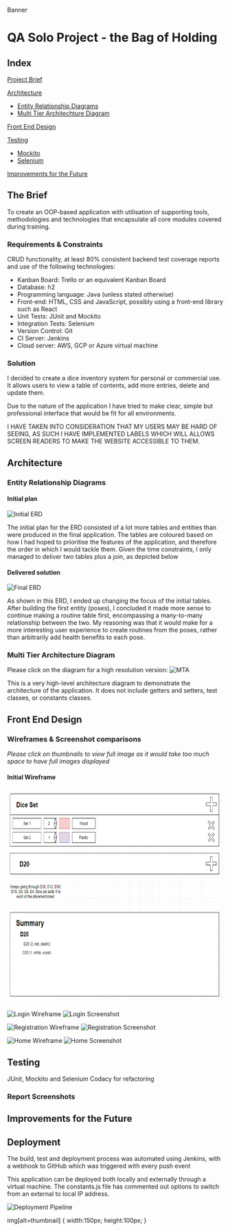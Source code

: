 Banner

# QA Solo Project - the Bag of Holding

## Index
[Project Brief](#brief)
   
[Architecture](#architecture)
   * [Entity Relationship Diagrams](#erd)
   * [Multi Tier Architechture Diagram](#mla)
     
[Front End Design](#FE)

[Testing](#testing)
   * [Mockito](#mockito)
   * [Selenium](#selenium)

[Improvements for the Future](#improve)

<a name="brief"></a>
## The Brief

To create an OOP-based application with utilisation of supporting tools, methodologies and technologies that encapsulate all core modules covered during training.

### Requirements & Constraints
CRUD functionality, at least 80% consistent backend test coverage reports and use of the following technologies:
*	Kanban Board: Trello or an equivalent Kanban Board
*	Database: h2
*	Programming language: Java (unless stated otherwise)
*	Front-end: HTML, CSS and JavaScript, possibly using a front-end library such as React
*	Unit Tests: JUnit and Mockito
*	Integration Tests: Selenium
*	Version Control: Git
*	CI Server: Jenkins
*	Cloud server: AWS, GCP or Azure virtual machine

### Solution

I decided to create a dice inventory system for personal or commercial use. It allows users to view a table of contents, add more entries, delete and update them.

Due to the nature of the application I have tried to make clear, simple but professional interface that would be fit for all environments. 

I HAVE TAKEN INTO CONSIDERATION THAT MY USERS MAY BE HARD OF SEEING, AS SUCH I HAVE IMPLEMENTED LABELS WHICH WILL ALLOWS SCREEN READERS TO MAKE THE WEBSITE ACCESSIBLE TO THEM.

<a name="architecture"></a>
## Architecture
<a name="erd"></a>
### Entity Relationship Diagrams
#### Initial plan
![Initial ERD](/Documentation/ERD_Initial_Plan.jpg)

The initial plan for the ERD consisted of a lot more tables and entities than were produced in the final application. The tables are coloured based on how I had hoped to prioritise the features of the application, and therefore the order in which I would tackle them. Given the time constraints, I only managed to deliver two tables plus a join, as depicted below

#### Delivered solution
![Final ERD](/Documentation/ERD_Final.jpg)

As shown in this ERD, I ended up changing the focus of the initial tables. After building the first entity (poses), I concluded it made more sense to continue making a routine table first, encompassing a many-to-many relationship between the two. My reasoning was that it would make for a more interesting user experience to create routines from the poses, rather than arbitrarily add health benefits to each pose.

<a name="mla"></a>
### Multi Tier Architecture Diagram
Please click on the diagram for a high resolution version:
![MTA](/Documentation/MTA.jpg)

This is a very high-level architecture diagram to demonstrate the architecture of the application. It does not include getters and setters, test classes, or constants classes. 

<a name="FE"></a>
## Front End Design
### Wireframes & Screenshot comparisons
*Please click on thumbnails to view full image as it would take too much space to have full images displayed*

#### Initial Wireframe
<img width="500" height="500" src="/Documentation/Initial_Wireframe.png">

![Login Wireframe](/Documentation/Login_Wireframe.png)
![Login Screenshot](/Documentation/Login_Screenshot.png)

![Registration Wireframe](/Documentation/Registration_Wireframe.png)
![Registration Screenshot](/Documentation/Registration_Screenshot.png)

![Home Wireframe](/Documentation/Home_Wireframe.png)
![Home Screenshot](/Documentation/Home_Screenshot.png)


<a name="testing"></a>
## Testing

JUnit, Mockito and Selenium
Codacy for refactoring

<a name="reports"></a>
### Report Screenshots

<a name="improve"></a>
## Improvements for the Future



<a name="depl"></a>
## Deployment

The build, test and deployment process was automated using Jenkins, with a webhook to GitHub which was triggered with every push event

This application can be deployed both locally and externally through a virtual machine. The constants.js file has commented out options to switch from an external to local IP address.

![Deployment Pipeline](/Documentation/CI_pipeline.jpg)

img[alt=thumbnail] {
   width:150px;
   height:100px;
}